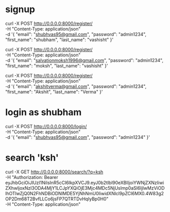 # signup
curl -X POST http://0.0.0.0:8000/register/ \
-H "Content-Type: application/json" \
-d '{
    "email": "shubhvas95@gmail.com",
    "password": "admin1234",
    "first_name": "shubham",
    "last_name": "vashisht"
}'

curl -X POST http://0.0.0.0:8000/register/ \
-H "Content-Type: application/json" \
-d '{
    "email": "salvationmoksh1996@gmail.com",
    "password": "admin1234",
    "first_name": "moksh",
    "last_name": "vashisht"
}'

curl -X POST http://0.0.0.0:8000/register/ \
-H "Content-Type: application/json" \
-d '{
    "email": "akshitverma@gmail.com",
    "password": "admin1234",
    "first_name": "Akshit",
    "last_name": "Verma"
}'

# login as shubham
curl -X POST http://0.0.0.0:8000/login/ \
-H "Content-Type: application/json" \
-d '{
    "email": "shubhvas95@gmail.com",
    "password": "admin1234"
}'

# search 'ksh'
curl -X GET http://0.0.0.0:8000/search/?q=ksh \
-H "Authorization: Bearer eyJhbGciOiJIUzI1NiIsInR5cCI6IkpXVCJ9.eyJ0b2tlbl90eXBlIjoiYWNjZXNzIiwiZXhwIjoxNzI3ODA4MjY1LCJpYXQiOjE3Mjc4MDc5NjUsImp0aSI6IjIwMzViODlhOTIwZjQ0N2FhNDBiODNlMDE5YjNhNmU0IiwidXNlcl9pZCI6MX0.4W83g2OP2Dm68T2BvfLLCo6jsFP7QTRTDvHqIyBp0H0" \
-H "Content-Type: application/json"